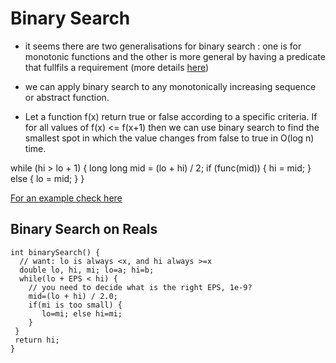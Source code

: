 
# Binary Search 

- it seems there are two generalisations for binary search : one is for monotonic functions and the other is more general by having a predicate that fullfils a requirement 
  (more details [here](https://www.topcoder.com/community/data-science/data-science-tutorials/binary-search/))

- we can apply binary search to any monotonically increasing sequence or abstract function.
- Let a function f(x) return true or false according to a specific criteria. If for all values of f(x) <= f(x+1) then we can use binary search to 
  find the smallest spot in which the value changes from false to true in O(log n) time. 

while (hi > lo + 1) {
   long long mid = (lo + hi) / 2;
   if (func(mid)) {
      hi = mid;
   } else {
      lo = mid;
   }
}

[For an example check here](http://wilanw.blogspot.fr/2009/08/binary-search-algorithm.html)

## Binary Search on Reals 

```
int binarySearch() {
  // want: lo is always <x, and hi always >=x
  double lo, hi, mi; lo=a; hi=b;
  while(lo + EPS < hi) {
    // you need to decide what is the right EPS, 1e-9? 
    mid=(lo + hi) / 2.0;
    if(mi is too small) {
       lo=mi; else hi=mi; 
    }
 }
 return hi; 
}
```

